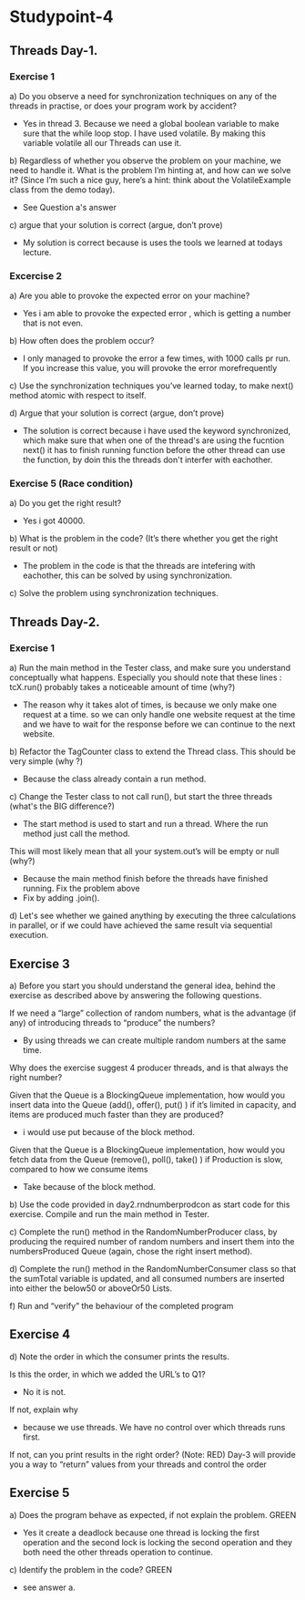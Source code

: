 # Studypoint-4

## Threads Day-1.

  ### Exercise 1

  a) Do you observe a need for synchronization techniques on any of the threads in practise, or does your program work by         accident?

   - Yes in thread 3. Because we need a global boolean variable to make sure that the while loop stop. I have used volatile.
    By making this variable volatile all our Threads can use it. 

  
  b) Regardless of whether you observe the problem on your machine, we need to handle it.
   What is the problem I’m hinting at, and how can we solve it? (Since I’m such a nice guy, here’s a hint: think about the       VolatileExample class from the demo today).

   - See Question a's answer

  
  c) argue that your solution is correct (argue, don’t prove)

   - My solution is correct because is uses the tools we learned at todays lecture.
    
  ### Excercise 2

  a) Are you able to provoke the expected error on your machine?
  
   - Yes i am able to provoke the expected error , which is getting a number that is not even.
    
  
  b) How often does the problem occur?
    
   - I only managed to provoke the error a few times, with 1000 calls pr run. If you increase this value, you will provoke       the error morefrequently
    
 
 c) Use the synchronization techniques you’ve learned today, to make next() method atomic with respect to itself.
  
 
 d) Argue that your solution is correct (argue, don’t prove)
    
   - The solution is correct because i have used the keyword synchronized, which make sure that when one of the thread's are    using the fucntion next() it has to finish running function before the other thread can use the function, by doin this the    threads don't interfer with eachother.
    
 ### Exercise 5 (Race condition)
  
a) Do you get the right result? 
  
  - Yes i got 40000.
  

b) What is the problem in the code? (It’s there whether you get the right result or not)

  - The problem in the code is that the threads are intefering with eachother, this can be solved by using synchronization.
  

c) Solve the problem using synchronization techniques.
  
## Threads Day-2.

  ### Exercise 1
   a)
  Run the main method in the Tester class, and make sure you understand conceptually what happens. Especially you should note that these lines : tcX.run() probably takes a noticeable amount of time (why?)

- The reason why it takes alot of times, is because we only make one request at a time.
so we can only handle one website request at the time and we have to wait for the response before we can continue to the next website.

b)
Refactor the TagCounter class to extend the Thread class. This should be very simple (why ?)
 - Because the class already contain a run method.
 
c)
Change the Tester class to not call run(), but start the three threads (what's the BIG difference?)

 - The start method is used to start and run a thread. Where the run method just call the method.
 
This will most likely mean that all your system.out’s will be empty or null (why?)
 - Because the main method finish before the threads have finished running.
Fix the problem above
 - Fix by adding .join().
 
 d)
Let's see whether we gained anything by executing the three calculations in parallel, or if we could have achieved the same result via sequential execution.



## Exercise 3

a) 
Before you start you should understand the general idea, behind the exercise as described above by answering the following questions.

If we need a “large” collection of random numbers, what is the advantage (if any) of introducing threads to “produce” the numbers?
 - By using threads we can create multiple random numbers at the same time.
 
Why does the exercise suggest 4 producer threads, and is that always the right  number?

Given that the Queue is a BlockingQueue implementation, how would you insert data into the Queue (add(), offer(), put() ) if it’s limited in capacity, and items are produced much faster than they are produced?

 - i would use put because of the block method.

Given that the Queue is a BlockingQueue implementation, how would you fetch data from the Queue (remove(), poll(), take() ) if Production is slow, compared to how we consume items

 - Take because of the block method.

b)  Use the code provided in day2.rndnumberprodcon as start code for this exercise. Compile and run the main method in Tester.

c) Complete the run() method in the RandomNumberProducer class, by producing the required number of random numbers and insert them into the numbersProduced Queue (again, chose the right insert method).

d) Complete the run() method in the RandomNumberConsumer class so that the sumTotal variable is updated, and all consumed numbers are inserted into either the below50 or aboveOr50 Lists.

f) Run and “verify” the behaviour of the completed program 


## Exercise 4

d) Note the order in which the consumer prints the results.

Is this the order, in which we added the URL’s to Q1?

 - No it is not.

If not, explain why

 - because we use threads. We have no control over which threads runs first.

If not, can you print results in the right order?  (Note: RED)
Day-3 will provide you a way to “return” values from your threads and control the order



## Exercise 5

a) Does the program behave as expected, if not explain the problem. GREEN

 - Yes it create a deadlock because one thread is locking the first operation and the second lock is locking the second   operation and they both need the other threads operation to continue. 

c) Identify the problem in the code? GREEN

 - see answer a.
 
 


